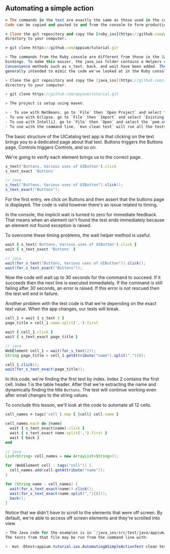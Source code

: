 ## Automating a simple action

```ruby
> The commands in the test are exactly the same as those used in the console.
Code can be copied and pasted to and from the console to form production tests.

> Clone the git repository and copy the [ruby_ios](https://github.com/appium/tutorial/tree/master/projects/ruby_ios)
directory to your computer.

> git clone https://github.com/appium/tutorial.git
```

```java
> The commands from the Ruby console are different from those in the Java
bindings. To make this easier, the java_ios folder contains a Helpers class.
Convenience methods such as s_text, back, and wait have been added. They're
generally intended to mimic the code we've looked at in the Ruby console.

> Clone the git repository and copy the [java_ios](https://github.com/appium/tutorial/tree/master/projects/java_ios)
directory to your computer.

> git clone https://github.com/appium/tutorial.git

> The project is setup using maven.

> - To use with NetBeans, go to `File` then `Open Project` and select the folder.
- To use with Eclipse, go to `File` then `Import` and select `Existing Maven Projects`
- To use with IntelliJ, go to `File` then `Open` and select the `pom.xml`
- To use with the command line, `mvn clean test` will run all the tests.
```

The basic structure of the UICatalog test app is that clicking on the text
brings you to a dedicated page about that text. Buttons triggers the Buttons
page, Controls triggers Controls, and so on.

We're going to verify each element brings us to the correct page.

```ruby
s_text('Buttons, Various uses of UIButton').click
s_text_exact 'Buttons'
```

```java
// java
s_text("Buttons, Various uses of UIButton").click();
s_text_exact("Buttons");
```

For the first entry, we click on Buttons and then assert that the buttons
page is displayed. The code is valid however there's an issue related to
timing.

In the console, the implicit wait is turned to zero for immediate feedback.
That means when an element isn't found the test ends immediately because an
element not found exception is raised.

To overcome these timing problems, the wait helper method is useful.

```ruby
wait { s_text('Buttons, Various uses of UIButton').click }
wait { s_text_exact 'Buttons' }
```

```java
// java
wait(for_s_text("Buttons, Various uses of UIButton")).click();
wait(for_s_text_exact("Buttons"));
```

Now the code will wait up to 30 seconds for the command to succeed. If it
succeeds then the next line is executed immediately. If the
command is still failing after 30 seconds, an error is raised. If this error
is not rescued then the test will end in failure.

Another problem with the test code is that we're depending on the exact text
value. When the app changes, our tests will break.

```ruby
cell_1 = wait { s_text 2 }
page_title = cell_1.name.split(',').first

wait { cell_1.click }
wait { s_text_exact page_title }
```

```java
// java
WebElement cell_1 = wait(for_s_text(2));
String page_title = cell_1.getAttribute("name").split(",")[0];

cell_1.click();
wait(for_s_text_exact(page_title));
```

In this code, we're finding the first text by index. Index 2 contains the
first cell. Index 1 is the table header. After that we're extracting the name
and dynamically finding the title `Buttons`. The test will continue working
even after small changes to the string values.

To conclude this lesson, we'll look at the code to automate all 12 cells.

```ruby
cell_names = tags('cell').map { |cell| cell.name }

cell_names.each do |name|
  wait { s_text_exact(name).click }
  wait { s_text_exact name.split(',').first }
  wait { back }
end
```

```java
// java
List<String> cell_names = new ArrayList<String>();

for (WebElement cell : tags("cell")) {
  cell_names.add(cell.getAttribute("name"));
}

for (String name : cell_names) {
  wait(for_s_text_exact(name)).click();
  wait(for_s_text_exact(name.split(",")[0]));
  back();
}
```

Notice that we didn't have to scroll to the elements that were off screen. By
default, we're able to access off screen elements and they're scrolled
into view.

```java
> The Java code for the examples is in `/java_ios/src/test/java/appium/tutorial/ios/AutomatingASimpleActionTest.java`
The tests from that file may be run from the command line with:

>  mvn -Dtest=appium.tutorial.ios.AutomatingASimpleActionTest clean test
```